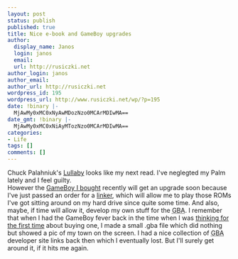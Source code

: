 ```yaml
---
layout: post
status: publish
published: true
title: Nice e-book and GameBoy upgrades
author:
  display_name: Janos
  login: janos
  email: 
  url: http://rusiczki.net
author_login: janos
author_email: 
author_url: http://rusiczki.net
wordpress_id: 195
wordpress_url: http://www.rusiczki.net/wp/?p=195
date: !binary |-
  MjAwMy0xMC0xNyAwMDozNzo0MCArMDIwMA==
date_gmt: !binary |-
  MjAwMy0xMC0xNiAyMTozNzo0MCArMDIwMA==
categories:
- Life
tags: []
comments: []
---
```

<p>Chuck Palahniuk's <a title="Palm Digital Media: Lullaby" href="http://www.palmdigitalmedia.com/book.cgi/0385504497">Lullaby</a> looks like my next read. I've neglegted my Palm lately and I feel guilty.<br />
However the <a href="http://www.rusiczki.net/blog/archives/2003/10/08/advance_deal">GameBoy I bought</a> recently will get an upgrade soon because I've just passed an order for a <a href="http://www.linkerworld.com/catalog/product_info.php/products_id/36">linker</a>, which will allow me to play those ROMs I've got sitting around on my hard drive since quite some time. And also, maybe, if time will allow it, develop my own stuff for the <acronym title="GameBoy Advance">GBA</acronym>. I remember that when I had the GameBoy fever back in the time when I was <a href="http://www.rusiczki.net/blog/archives/2003/04/24/my_next_gadget">thinking for the first time</a> about buying one, I made a small .gba file which did nothing but showed a pic of my town on the screen. I had a nice collection of <acronym title="GameBoy Advance">GBA</acronym> developer site links back then which I eventually lost. But I'll surely get around it, if it hits me again.</p>
